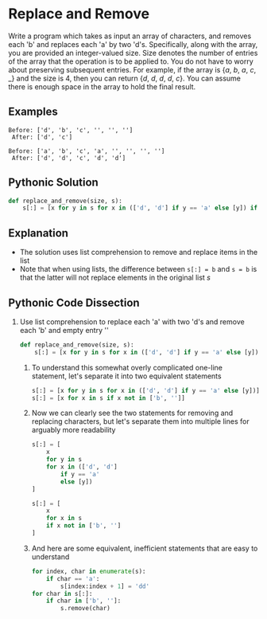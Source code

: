 # Replace and Remove
Write a program which takes as input an array of characters, and removes each 'b' and replaces each 'a' by two 'd's. Specifically, along with the array, you are provided an integer-valued size. Size denotes the number of entries of the array that the operation is to be applied to. You do not have to worry about preserving subsequent entries. For example, if the array is {_a_, _b_, _a_, _c_, _} and the size is 4, then you can return {_d_, _d_, _d_, _d_, _c_}. You can assume there is enough space in the array to hold the final result.

## Examples
```
Before: ['d', 'b', 'c', '', '', '']
 After: ['d', 'c']

Before: ['a', 'b', 'c', 'a', '', '', '', '']
 After: ['d', 'd', 'c', 'd', 'd']
```

## Pythonic Solution
```python
def replace_and_remove(size, s):
    s[:] = [x for y in s for x in (['d', 'd'] if y == 'a' else [y]) if x not in ['b', '']]
```

## Explanation
* The solution uses list comprehension to remove and replace items in the list
* Note that when using lists, the difference between `s[:] = b` and `s = b` is that the latter will not replace elements in the original list _s_

## Pythonic Code Dissection
1. Use list comprehension to replace each 'a' with two 'd's and remove each 'b' and empty entry ''
    ```python
    def replace_and_remove(size, s):
        s[:] = [x for y in s for x in (['d', 'd'] if y == 'a' else [y]) if x not in ['b', '']]
    ```
    1. To understand this somewhat overly complicated one-line statement, let's separate it into two equivalent statements
        ```python
        s[:] = [x for y in s for x in (['d', 'd'] if y == 'a' else [y])]
        s[:] = [x for x in s if x not in ['b', '']]
        ```
    2. Now we can clearly see the two statements for removing and replacing characters, but let's separate them into multiple lines for arguably more readability
        ```python
        s[:] = [
            x
            for y in s
            for x in (['d', 'd']
                if y == 'a'
                else [y])
        ]

        s[:] = [
            x
            for x in s
            if x not in ['b', '']
        ]
        ```
    3. And here are some equivalent, inefficient statements that are easy to understand
        ```python
        for index, char in enumerate(s):
            if char == 'a':
                s[index:index + 1] = 'dd'
        for char in s[:]:
            if char in ['b', '']:
                s.remove(char)
        ```